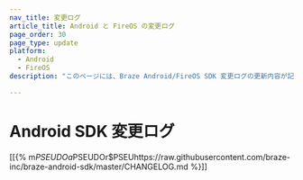 ```yaml
---
nav_title: 変更ログ
article_title: Android と FireOS の変更ログ
page_order: 30
page_type: update
platform: 
  - Android
  - FireOS
description: "このページには、Braze Android/FireOS SDK 変更ログの更新内容が記載されています。"

---
```


# Android SDK 変更ログ

\[\[{% m$PSEUDOa$PSEUDOr$PSEUhttps://raw.githubusercontent.com/braze-inc/braze-android-sdk/master/CHANGELOG.md %}]]
